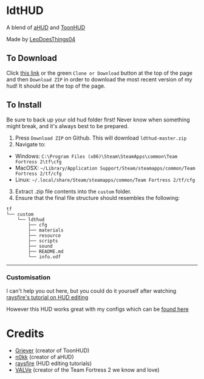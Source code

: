# ldtHUD
A blend of [aHUD](https://github.com/n0kk/ahud) and [ToonHUD](https://toonhud.com/)

Made by [LeoDoesThings04](https://leodoesthings.weebly.com/)


## To Download

Click [this link](https://github.com/LeoDoesThings/ldthud/archive/master.zip) or the green `Clone or Download` button at the top of the page and then `Download ZIP` in order to download the most recent version of my hud! It should be at the top of the page. 

## To Install

Be sure to back up your old hud folder first! Never know when something might break, and it's always best to be prepared.

1. Press `Download ZIP` on Github. This will download `ldthud-master.zip`
2. Navigate to:
* Windows: `C:\Program Files (x86)\Steam\SteamApps\common\Team Fortress 2\tf\cfg`
* MacOSX:  `~/Library/Application Support/Steam/steamapps/common/Team Fortress 2/tf/cfg`
* Linux:   `~/.local/share/Steam/steamapps/common/Team Fortress 2/tf/cfg`
3. Extract .zip file contents into the `custom` folder.
4. Ensure that the final file structure should resembles the following:
```
tf
└── custom
    └── ldthud
        ├── cfg
        ├── materials
        ├── resource
        ├── scripts
        ├── sound
        ├── README.md
        └── info.vdf
```
--------
### Customisation


I can't help you out here, but you could do it yourself after watching [raysfire's tutorial on HUD editing](https://www.youtube.com/watch?v=-JkF5lPvXk0&list=PL5eNrB8RrXXuV3P1nv6NnwF-tCL_KnJIs)

However this HUD works great with my configs which can be <a href="https://github.com/LeoDoesThings/cfg">found here</a>

# Credits

* [Griever](https://steamcommunity.com/id/griiver/) (creator of ToonHUD)
* [n0kk](https://github.com/n0kk) (creator of aHUD)
* [raysfire](https://www.youtube.com/channel/UCG6wSbGRHOzK6RevHMy0-4g) (HUD editing tutorials)
* [VALVe](https://www.valvesoftware.com/en/) (creator of the Team Fortress 2 we know and love)
